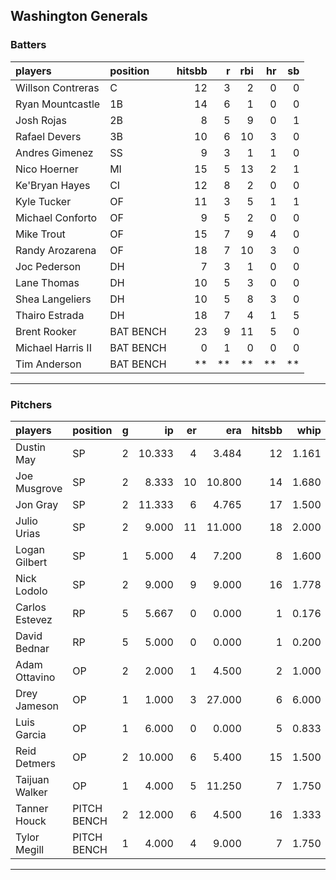 ## Washington Generals

### Batters

 
|players           |position  | hitsbb|  r| rbi| hr| sb| 
|:-----------------|:---------|------:|--:|---:|--:|--:| 
|Willson Contreras |C         |     12|  3|   2|  0|  0| 
|Ryan Mountcastle  |1B        |     14|  6|   1|  0|  0| 
|Josh Rojas        |2B        |      8|  5|   9|  0|  1| 
|Rafael Devers     |3B        |     10|  6|  10|  3|  0| 
|Andres Gimenez    |SS        |      9|  3|   1|  1|  0| 
|Nico Hoerner      |MI        |     15|  5|  13|  2|  1| 
|Ke'Bryan Hayes    |CI        |     12|  8|   2|  0|  0| 
|Kyle Tucker       |OF        |     11|  3|   5|  1|  1| 
|Michael Conforto  |OF        |      9|  5|   2|  0|  0| 
|Mike Trout        |OF        |     15|  7|   9|  4|  0| 
|Randy Arozarena   |OF        |     18|  7|  10|  3|  0| 
|Joc Pederson      |DH        |      7|  3|   1|  0|  0| 
|Lane Thomas       |DH        |     10|  5|   3|  0|  0| 
|Shea Langeliers   |DH        |     10|  5|   8|  3|  0| 
|Thairo Estrada    |DH        |     18|  7|   4|  1|  5| 
|Brent Rooker      |BAT BENCH |     23|  9|  11|  5|  0| 
|Michael Harris II |BAT BENCH |      0|  1|   0|  0|  0| 
|Tim Anderson      |BAT BENCH |     **| **|  **| **| **| 


* * *

### Pitchers

 
|players        |position    |  g|     ip| er|    era| hitsbb|  whip| so|  w| sv| 
|:--------------|:-----------|--:|------:|--:|------:|------:|-----:|--:|--:|--:| 
|Dustin May     |SP          |  2| 10.333|  4|  3.484|     12| 1.161| 10|  2|  0| 
|Joe Musgrove   |SP          |  2|  8.333| 10| 10.800|     14| 1.680|  9|  1|  0| 
|Jon Gray       |SP          |  2| 11.333|  6|  4.765|     17| 1.500|  4|  0|  0| 
|Julio Urias    |SP          |  2|  9.000| 11| 11.000|     18| 2.000|  9|  0|  0| 
|Logan Gilbert  |SP          |  1|  5.000|  4|  7.200|      8| 1.600|  6|  0|  0| 
|Nick Lodolo    |SP          |  2|  9.000|  9|  9.000|     16| 1.778| 13|  0|  0| 
|Carlos Estevez |RP          |  5|  5.667|  0|  0.000|      1| 0.176|  6|  0|  4| 
|David Bednar   |RP          |  5|  5.000|  0|  0.000|      1| 0.200|  7|  0|  4| 
|Adam Ottavino  |OP          |  2|  2.000|  1|  4.500|      2| 1.000|  2|  0|  0| 
|Drey Jameson   |OP          |  1|  1.000|  3| 27.000|      6| 6.000|  1|  0|  0| 
|Luis Garcia    |OP          |  1|  6.000|  0|  0.000|      5| 0.833|  7|  1|  0| 
|Reid Detmers   |OP          |  2| 10.000|  6|  5.400|     15| 1.500| 12|  0|  0| 
|Taijuan Walker |OP          |  1|  4.000|  5| 11.250|      7| 1.750|  6|  0|  0| 
|Tanner Houck   |PITCH BENCH |  2| 12.000|  6|  4.500|     16| 1.333|  9|  1|  0| 
|Tylor Megill   |PITCH BENCH |  1|  4.000|  4|  9.000|      7| 1.750|  2|  0|  0| 


* * *


